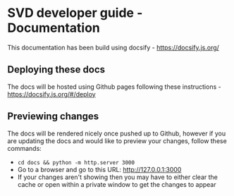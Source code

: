 # SVD developer guide - Documentation

This documentation has been build using docsify - https://docsify.js.org/

## Deploying these docs

The docs will be hosted using Github pages following these instructions - https://docsify.js.org/#/deploy

## Previewing changes

The docs will be rendered nicely once pushed up to Github, however if you are updating the docs and would like to preview your changes, follow these commands:

- `cd docs && python -m http.server 3000`
- Go to a browser and go to this URL: http://127.0.0.1:3000
- If your changes aren't showing then you may have to either clear the cache or open within a private window to get the changes to appear

